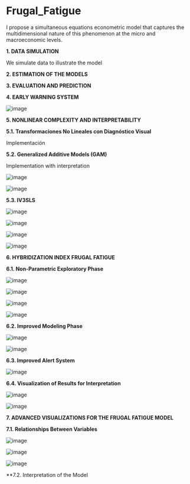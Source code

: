 # Frugal_Fatigue
I propose a simultaneous equations econometric model that captures the multidimensional nature of this phenomenon at the micro and macroeconomic levels.

**1. DATA SIMULATION**

We simulate data to illustrate the model

**2. ESTIMATION OF THE MODELS**

**3. EVALUATION AND PREDICTION**

**4. EARLY WARNING SYSTEM**

![image](https://github.com/user-attachments/assets/da2d0123-1fcc-41a5-baaf-a6629837c689)

**5. NONLINEAR COMPLEXITY AND INTERPRETABILITY**

**5.1. Transformaciones No Lineales con Diagnóstico Visual**

Implementación

**5.2. Generalized Additive Models (GAM)**

Implementation with interpretation

![image](https://github.com/user-attachments/assets/fd03d8dd-b88c-4273-96dd-231cdb7dae34)

![image](https://github.com/user-attachments/assets/f62ee504-4dcb-491e-8379-cf0a0c71076d)

**5.3. IV3SLS**

![image](https://github.com/user-attachments/assets/4fd7e31a-5028-4763-b0eb-fd55f53c1329)

![image](https://github.com/user-attachments/assets/878d1105-148b-4779-a07b-9b6811724acc)

![image](https://github.com/user-attachments/assets/e3fe1a9b-6935-42d8-9b03-a510cd05c087)

![image](https://github.com/user-attachments/assets/29fc1444-f5e0-4471-a094-cbc00217ff1a)




**6. HYBRIDIZATION INDEX FRUGAL FATIGUE**

**6.1. Non-Parametric Exploratory Phase**

![image](https://github.com/user-attachments/assets/3064a7ba-7ba1-40a5-84a7-a020fe4869ef)

![image](https://github.com/user-attachments/assets/88a86a07-4a3e-4988-b5b8-ceecc973917e)

![image](https://github.com/user-attachments/assets/eb89ec4a-84ef-4898-8d40-9baaa3089656)

![image](https://github.com/user-attachments/assets/52f4c186-d16a-41a6-801c-816b0aa8ab96)

**6.2. Improved Modeling Phase**

![image](https://github.com/user-attachments/assets/c281efe1-bedd-4d31-80ae-f1121432c700)

![image](https://github.com/user-attachments/assets/a87a0d09-e767-4800-94e4-3a07b53af387)

**6.3. Improved Alert System**

![image](https://github.com/user-attachments/assets/e3466e2e-afe2-4531-8252-d672007883fe)

**6.4. Visualization of Results for Interpretation**

![image](https://github.com/user-attachments/assets/691edfb2-1154-4631-8e90-47ac72731af2)

![image](https://github.com/user-attachments/assets/e6eb2e8a-a251-4c6b-a5fb-dc245ea74c30)

**7. ADVANCED VISUALIZATIONS FOR THE FRUGAL FATIGUE MODEL**

**7.1. Relationships Between Variables**

![image](https://github.com/user-attachments/assets/66002d42-2f25-4cb8-9b9d-77d5bb9e7590)

![image](https://github.com/user-attachments/assets/b573fd9e-5022-44d5-b55e-4fadc290237b)

![image](https://github.com/user-attachments/assets/fdab3abe-56e0-4e55-9ca5-7e4c92a8b1d6)

**7.2. Interpretation of the Model




